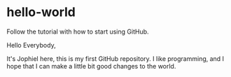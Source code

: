 # hello-world
Follow the tutorial with how to start using GitHub.

Hello Everybody,

It's Jophiel here, this is my first GitHub repository. 
I like programming, and I hope that I can make a little bit good changes to the world.
